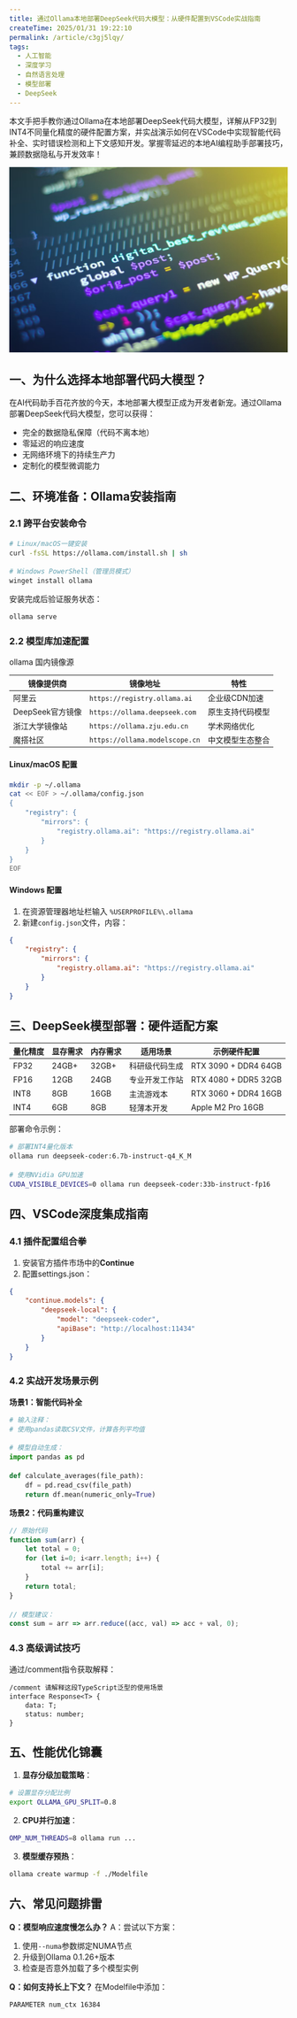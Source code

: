 ```yaml
---
title: 通过Ollama本地部署DeepSeek代码大模型：从硬件配置到VSCode实战指南
createTime: 2025/01/31 19:22:10
permalink: /article/c3gj5lqy/
tags:
  - 人工智能
  - 深度学习
  - 自然语言处理
  - 模型部署
  - DeepSeek
---
```


本文手把手教你通过Ollama在本地部署DeepSeek代码大模型，详解从FP32到INT4不同量化精度的硬件配置方案，并实战演示如何在VSCode中实现智能代码补全、实时错误检测和上下文感知开发。掌握零延迟的本地AI编程助手部署技巧，兼顾数据隐私与开发效率！

<!-- more -->

![本地部署DeepSeek](images/本地部署DeepSeek/image.png)

## 一、为什么选择本地部署代码大模型？

在AI代码助手百花齐放的今天，本地部署大模型正成为开发者新宠。通过Ollama部署DeepSeek代码大模型，您可以获得：

- 完全的数据隐私保障（代码不离本地）
- 零延迟的响应速度
- 无网络环境下的持续生产力
- 定制化的模型微调能力

## 二、环境准备：Ollama安装指南

### 2.1 跨平台安装命令

```bash
# Linux/macOS一键安装
curl -fsSL https://ollama.com/install.sh | sh

# Windows PowerShell（管理员模式）
winget install ollama
```

安装完成后验证服务状态：
```bash
ollama serve
```

### 2.2 模型库加速配置

ollama 国内镜像源

| 镜像提供商       | 镜像地址                                | 特性                   |
|------------------|---------------------------------------|------------------------|
| 阿里云           | `https://registry.ollama.ai`          | 企业级CDN加速          |
| DeepSeek官方镜像  | `https://ollama.deepseek.com`         | 原生支持代码模型       |
| 浙江大学镜像站    | `https://ollama.zju.edu.cn`           | 学术网络优化           |
| 魔搭社区          | `https://ollama.modelscope.cn`        | 中文模型生态整合       |

#### Linux/macOS 配置

```bash
mkdir -p ~/.ollama
cat << EOF > ~/.ollama/config.json
{
    "registry": {
        "mirrors": {
            "registry.ollama.ai": "https://registry.ollama.ai"
        }
    }
}
EOF
```

#### Windows 配置

1. 在资源管理器地址栏输入 `%USERPROFILE%\.ollama`
2. 新建`config.json`文件，内容：
```json
{
    "registry": {
        "mirrors": {
            "registry.ollama.ai": "https://registry.ollama.ai"
        }
    }
}
```

## 三、DeepSeek模型部署：硬件适配方案

| 量化精度 | 显存需求 | 内存需求 | 适用场景           | 示例硬件配置           |
|----------|----------|----------|--------------------|------------------------|
| FP32     | 24GB+    | 32GB+    | 科研级代码生成     | RTX 3090 + DDR4 64GB   |
| FP16     | 12GB     | 24GB     | 专业开发工作站     | RTX 4080 + DDR5 32GB   |
| INT8     | 8GB      | 16GB     | 主流游戏本         | RTX 3060 + DDR4 16GB   |
| INT4     | 6GB      | 8GB      | 轻薄本开发         | Apple M2 Pro 16GB      |

部署命令示例：
```bash
# 部署INT4量化版本
ollama run deepseek-coder:6.7b-instruct-q4_K_M

# 使用NVidia GPU加速
CUDA_VISIBLE_DEVICES=0 ollama run deepseek-coder:33b-instruct-fp16
```

## 四、VSCode深度集成指南

### 4.1 插件配置组合拳

1. 安装官方插件市场中的**Continue**
2. 配置settings.json：
```json
{
    "continue.models": {
        "deepseek-local": {
            "model": "deepseek-coder",
            "apiBase": "http://localhost:11434"
        }
    }
}
```

### 4.2 实战开发场景示例

**场景1：智能代码补全**
```python
# 输入注释：
# 使用pandas读取CSV文件，计算各列平均值

# 模型自动生成：
import pandas as pd

def calculate_averages(file_path):
    df = pd.read_csv(file_path)
    return df.mean(numeric_only=True)
```

**场景2：代码重构建议**
```javascript
// 原始代码
function sum(arr) {
    let total = 0;
    for (let i=0; i<arr.length; i++) {
        total += arr[i];
    }
    return total;
}

// 模型建议：
const sum = arr => arr.reduce((acc, val) => acc + val, 0);
```

### 4.3 高级调试技巧

通过/comment指令获取解释：
```
/comment 请解释这段TypeScript泛型的使用场景
interface Response<T> {
    data: T;
    status: number;
}
```

## 五、性能优化锦囊

1. **显存分级加载策略**：
```bash
# 设置显存分配比例
export OLLAMA_GPU_SPLIT=0.8
```

2. **CPU并行加速**：
```bash
OMP_NUM_THREADS=8 ollama run ...
```

3. **模型缓存预热**：
```bash
ollama create warmup -f ./Modelfile
```

## 六、常见问题排雷

**Q：模型响应速度慢怎么办？**
A：尝试以下方案：
1. 使用`--numa`参数绑定NUMA节点
2. 升级到Ollama 0.1.26+版本
3. 检查是否意外加载了多个模型实例

**Q：如何支持长上下文？**
在Modelfile中添加：
```
PARAMETER num_ctx 16384
```
